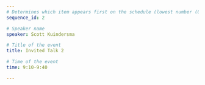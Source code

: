 ```yaml
---
# Determines which item appears first on the schedule (lowest number (0) appears first)
sequence_id: 2

# Speaker name
speaker: Scott Kuindersma

# Title of the event
title: Invited Talk 2

# Time of the event
time: 9:10-9:40

---
```

